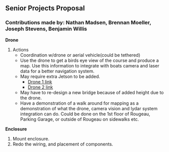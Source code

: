 ##  Senior Projects Proposal
### Contributions made by: Nathan Madsen, Brennan Moeller, Joseph Stevens, Benjamin Willis

**Drone**

1. Actions
	* Coordination w/drone or aerial vehicle(could be tethered)
	* Use the drone to get a birds eye view of the course and produce a map. Use this information to integrate with boats camera and laser data for a better navigation system.
	* May require extra Jetson to be added.
		* [Drone 1 link](https://shop.holybro.com/px4-vision_p1225.html)
		* [Drone 2 link](https://shop.holybro.com/x500-kit_p1180.html)
	* May have to re-design a new bridge because of added height due to the drone. 			
	* Have a demonstration of a walk around for mapping as a demonstration of what the drone, camera vision and lydar system integration can do. Could be done on the 1st floor of Rougeau, Parking Garage, or outside of Rougeau on sidewalks etc. 
		
**Enclosure**

1. Mount enclosure.
2. Redo the wiring, and placement of components.
